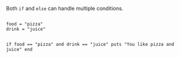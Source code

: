 Both `if` and `else`
can handle multiple
conditions.

<Editor lang="ruby">
<code>
food = "pizza"
drink = "juice"

if food == "pizza" and drink == "juice"
  puts "You like pizza and juice"
end
</code>
</Editor>